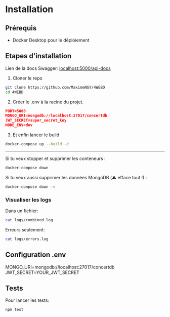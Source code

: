 # Installation

## Prérequis
- Docker Desktop pour le déploiement

## Etapes d'installation

Lien de la docs Swagger: [localhost:5000/api-docs](localhost:5000/api-docs)

1. Cloner le repo
```sh
git clone https://github.com/MaximeNGY/4WEBD
cd 4WEBD
```

2. Créer le .env à la racine du projet.

```JSON
PORT=5000
MONGO_URI=mongodb://localhost:27017/concertdb
JWT_SECRET=super_secret_key
NODE_ENV=dev
```

3. Et enfin lancer le build
```sh
docker-compose up --build -d
```


---
Si tu veux stopper et supprimer les conteneurs :
```sh
docker-compose down
```

Si tu veux aussi supprimer les données MongoDB (⚠️ efface tout !) :
```sh
docker-compose down -v
```

### Visualiser les logs

Dans un fichier:
```sh
cat logs/combined.log
```

Erreurs seulement:
```sh
cat logs/errors.log
```

## Configuration .env

MONGO_URI=mongodb://localhost:27017/concertdb
JWT_SECRET=YOUR_JWT_SECRET

## Tests

Pour lancer les tests:
```sh
npm test
```
